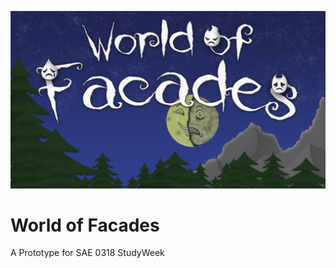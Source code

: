 ![StartScreen](Images/WOF_title_screen_1280x720.png)
# World of Facades
A Prototype for SAE 0318 StudyWeek
